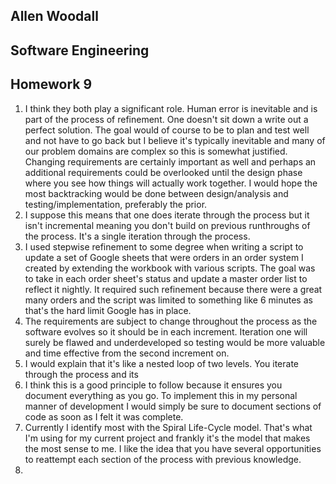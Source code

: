 ﻿
## Allen Woodall
## Software Engineering
## Homework 9

1. I think they both play a significant role. Human error is inevitable and is part of the process of refinement. One doesn't sit down a write out a perfect solution. The goal would of course to be to plan and test well and not have to go back but I believe it's typically inevitable and many of our problem domains are complex so this is somewhat justified. Changing requirements are certainly important as well and perhaps an additional requirements could be overlooked until the design phase where you see how things will actually work together. I would hope the most backtracking would be done between design/analysis and testing/implementation, preferably the prior. 
2. I suppose this means that one does iterate through the process but it isn't incremental meaning you don't build on previous runthroughs of the process. It's a single iteration through the process. 
3. I used stepwise refinement to some degree when writing a script to update a set of Google sheets that were orders in an order system I created by extending the workbook with various scripts. The goal was to take in each order sheet's status and update a master order list to reflect it nightly. It required such refinement because there were a great many orders and the script was limited to something like 6 minutes as that's the hard limit Google has in place.  
4. The requirements are subject to change throughout the process as the software evolves so it should be in each increment. Iteration one will surely be flawed and underdeveloped so testing would be more valuable and time effective from the second increment on. 
5. I would explain that it's like a nested loop of two levels. You iterate through the process and its 
6. I think this is a good principle to follow because it ensures you document everything as you go. To implement this in my personal manner of development I would simply be sure to document sections of code as soon as I felt it was complete.
7. Currently I identify most with the Spiral Life-Cycle model. That's what I'm using for my current project and frankly it's the model that makes the most sense to me. I like the idea that you have several opportunities to reattempt each section of the process with previous knowledge. 
8.
